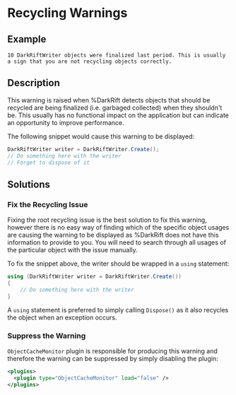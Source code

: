 # Recycling Warnings
## Example
```
10 DarkRiftWriter objects were finalized last period. This is usually a sign that you are not recycling objects correctly.
```

## Description
This warning is raised when %DarkRift detects objects that should be recycled are being finalized (i.e. garbaged collected) when they shouldn't be. This usually has no functional impact on the application but can indicate an opportunity to improve performance.

The following snippet would cause this warning to be displayed:
```csharp
DarkRiftWriter writer = DarkRiftWriter.Create();
// Do something here with the writer
// Forget to dispose of it
```

## Solutions
### Fix the Recycling Issue
Fixing the root recycling issue is the best solution to fix this warning, however there is no easy way of finding which of the specific object usages are causing the warning to be displayed as %DarkRift does not have this information to provide to you. You will need to search through all usages of the particular object with the issue manually.

To fix the snippet above, the writer should be wrapped in a `using` statement:
```csharp
using (DarkRiftWriter writer = DarkRiftWriter.Create())
{
    // Do something here with the writer
}
```

A `using` statement is preferred to simply calling `Dispose()` as it also recycles the object when an exception occurs.

### Suppress the Warning
`ObjectCacheMonitor` plugin is responsible for producing this warning and therefore the warning can be suppressed by simply disabling the plugin:
```xml
<plugins>
  <plugin type="ObjectCacheMonitor" load="false" />
</plugins>
```

